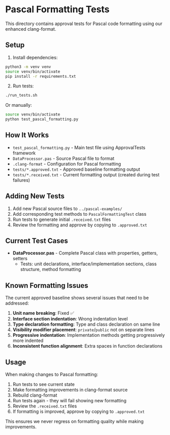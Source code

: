 # Pascal Formatting Tests

This directory contains approval tests for Pascal code formatting using our enhanced clang-format.

## Setup

1. Install dependencies:
```bash
python3 -m venv venv
source venv/bin/activate
pip install -r requirements.txt
```

2. Run tests:
```bash
./run_tests.sh
```

Or manually:
```bash
source venv/bin/activate
python test_pascal_formatting.py
```

## How It Works

- `test_pascal_formatting.py` - Main test file using ApprovalTests framework
- `DataProcessor.pas` - Source Pascal file to format
- `.clang-format` - Configuration for Pascal formatting
- `tests/*.approved.txt` - Approved baseline formatting output  
- `tests/*.received.txt` - Current formatting output (created during test failures)

## Adding New Tests

1. Add new Pascal source files to `../pascal-examples/`
2. Add corresponding test methods to `PascalFormattingTest` class
3. Run tests to generate initial `.received.txt` files
4. Review the formatting and approve by copying to `.approved.txt`

## Current Test Cases

- **DataProcessor.pas** - Complete Pascal class with properties, getters, setters
  - Tests: unit declarations, interface/implementation sections, class structure, method formatting

## Known Formatting Issues

The current approved baseline shows several issues that need to be addressed:

1. **Unit name breaking**: Fixed ✅
2. **Interface section indentation**: Wrong indentation level
3. **Type declaration formatting**: Type and class declaration on same line
4. **Visibility modifier placement**: `private`/`public` not on separate lines  
5. **Progressive indentation**: Implementation methods getting progressively more indented
6. **Inconsistent function alignment**: Extra spaces in function declarations

## Usage

When making changes to Pascal formatting:

1. Run tests to see current state
2. Make formatting improvements in clang-format source
3. Rebuild clang-format
4. Run tests again - they will fail showing new formatting
5. Review the `.received.txt` files 
6. If formatting is improved, approve by copying to `.approved.txt`

This ensures we never regress on formatting quality while making improvements.